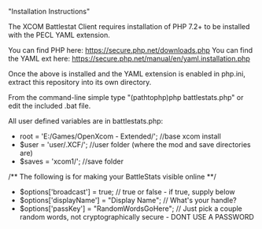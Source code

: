 "Installation Instructions"

The XCOM Battlestat Client requires installation of PHP 7.2+ to be installed with the PECL YAML extension.

You can find PHP here: https://secure.php.net/downloads.php
You can find the YAML ext here: https://secure.php.net/manual/en/yaml.installation.php

Once the above is installed and the YAML extension is enabled in php.ini, extract this repository into its own directory.

From the command-line simple type "(pathtophp)php battlestats.php" or edit the included .bat file.

All user defined variables are in battlestats.php:

  *  root     = 'E:/Games/OpenXcom - Extended/';  //base xcom install
  *  $user     = 'user/.XCF/';                    //user folder (where the mod and save directories are)
  *  $saves    = 'xcom1/';                        //save folder 

/** The following is for making your BattleStats visible online **/
  *  $options['broadcast']   = true;                 // true or false - if true, supply below
  *  $options['displayName'] = "Display Name";       // What's your handle?
  *  $options['passKey']     = "RandomWordsGoHere";  // Just pick a couple random words, not cryptographically secure - DONT USE A PASSWORD